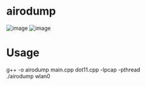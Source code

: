 # airodump
![image](https://user-images.githubusercontent.com/61967756/99147864-8e23f280-26c7-11eb-91c5-2987126bfd22.png)
![image](https://user-images.githubusercontent.com/61967756/99147869-97ad5a80-26c7-11eb-8c24-d558fb5e00c2.png)
# Usage
g++ -o airodump main.cpp dot11.cpp -lpcap -pthread  
./airodump wlan0 

